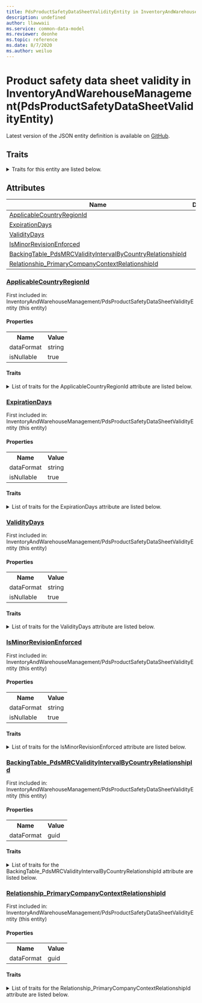 ```yaml
---
title: PdsProductSafetyDataSheetValidityEntity in InventoryAndWarehouseManagement - Common Data Model | Microsoft Docs
description: undefined
author: llawwaii
ms.service: common-data-model
ms.reviewer: deonhe
ms.topic: reference
ms.date: 8/7/2020
ms.author: weiluo
---
```


# Product safety data sheet validity in InventoryAndWarehouseManagement(PdsProductSafetyDataSheetValidityEntity)

  
 Latest version of the JSON entity definition is available on <a href="https://github.com/Microsoft/CDM/tree/master/schemaDocuments/core/operationsCommon/Entities/SupplyChain/InventoryAndWarehouseManagement/PdsProductSafetyDataSheetValidityEntity.cdm.json" target="_blank">GitHub</a>.  

## Traits

<details>
<summary>Traits for this entity are listed below.  
</summary>

**is.CDM.entityVersion**  
  <table><tr><th>Parameter</th><th>Value</th><th>Data type</th><th>Explanation</th></tr><tr><td>versionNumber</td><td>"1.1"</td><td>string</td><td>semantic version number of the entity</td></tr></table>

**is.application.releaseVersion**  
  <table><tr><th>Parameter</th><th>Value</th><th>Data type</th><th>Explanation</th></tr><tr><td>releaseVersion</td><td>"10.0.13.0"</td><td>string</td><td>semantic version number of the application introducing this entity</td></tr></table>

**is.localized.displayedAs**  
  Holds the list of language specific display text for an object.  <table><tr><th>Parameter</th><th>Value</th><th>Data type</th><th>Explanation</th></tr><tr><td>localizedDisplayText</td><td><table><tr><th>languageTag</th><th>displayText</th></tr><tr><td>en</td><td>Product safety data sheet validity</td></tr></table></td><td>entity</td><td>a reference to the constant entity holding the list of localized text</td></tr></table>

</details>

## Attributes

|Name|Description|First Included in Instance|
|---|---|---|
|[ApplicableCountryRegionId](#ApplicableCountryRegionId)||<a href="PdsProductSafetyDataSheetValidityEntity.md" target="_blank">InventoryAndWarehouseManagement/PdsProductSafetyDataSheetValidityEntity</a>|
|[ExpirationDays](#ExpirationDays)||<a href="PdsProductSafetyDataSheetValidityEntity.md" target="_blank">InventoryAndWarehouseManagement/PdsProductSafetyDataSheetValidityEntity</a>|
|[ValidityDays](#ValidityDays)||<a href="PdsProductSafetyDataSheetValidityEntity.md" target="_blank">InventoryAndWarehouseManagement/PdsProductSafetyDataSheetValidityEntity</a>|
|[IsMinorRevisionEnforced](#IsMinorRevisionEnforced)||<a href="PdsProductSafetyDataSheetValidityEntity.md" target="_blank">InventoryAndWarehouseManagement/PdsProductSafetyDataSheetValidityEntity</a>|
|[BackingTable_PdsMRCValidityIntervalByCountryRelationshipId](#BackingTable_PdsMRCValidityIntervalByCountryRelationshipId)||<a href="PdsProductSafetyDataSheetValidityEntity.md" target="_blank">InventoryAndWarehouseManagement/PdsProductSafetyDataSheetValidityEntity</a>|
|[Relationship_PrimaryCompanyContextRelationshipId](#Relationship_PrimaryCompanyContextRelationshipId)||<a href="PdsProductSafetyDataSheetValidityEntity.md" target="_blank">InventoryAndWarehouseManagement/PdsProductSafetyDataSheetValidityEntity</a>|

### <a href=#ApplicableCountryRegionId name="ApplicableCountryRegionId">ApplicableCountryRegionId</a>

First included in: InventoryAndWarehouseManagement/PdsProductSafetyDataSheetValidityEntity (this entity)  

#### Properties

<table><tr><th>Name</th><th>Value</th></tr><tr><td>dataFormat</td><td>string</td></tr><tr><td>isNullable</td><td>true</td></tr></table>

#### Traits

<details>
<summary>List of traits for the ApplicableCountryRegionId attribute are listed below.</summary>

**is.dataFormat.character**  
**is.dataFormat.big**  
**is.dataFormat.array**  
**is.nullable**  
The attribute value may be set to NULL.  

**is.dataFormat.character**  
**is.dataFormat.array**  
</details>

### <a href=#ExpirationDays name="ExpirationDays">ExpirationDays</a>

First included in: InventoryAndWarehouseManagement/PdsProductSafetyDataSheetValidityEntity (this entity)  

#### Properties

<table><tr><th>Name</th><th>Value</th></tr><tr><td>dataFormat</td><td>string</td></tr><tr><td>isNullable</td><td>true</td></tr></table>

#### Traits

<details>
<summary>List of traits for the ExpirationDays attribute are listed below.</summary>

**is.dataFormat.character**  
**is.dataFormat.big**  
**is.dataFormat.array**  
**is.nullable**  
The attribute value may be set to NULL.  

**is.dataFormat.character**  
**is.dataFormat.array**  
</details>

### <a href=#ValidityDays name="ValidityDays">ValidityDays</a>

First included in: InventoryAndWarehouseManagement/PdsProductSafetyDataSheetValidityEntity (this entity)  

#### Properties

<table><tr><th>Name</th><th>Value</th></tr><tr><td>dataFormat</td><td>string</td></tr><tr><td>isNullable</td><td>true</td></tr></table>

#### Traits

<details>
<summary>List of traits for the ValidityDays attribute are listed below.</summary>

**is.dataFormat.character**  
**is.dataFormat.big**  
**is.dataFormat.array**  
**is.nullable**  
The attribute value may be set to NULL.  

**is.dataFormat.character**  
**is.dataFormat.array**  
</details>

### <a href=#IsMinorRevisionEnforced name="IsMinorRevisionEnforced">IsMinorRevisionEnforced</a>

First included in: InventoryAndWarehouseManagement/PdsProductSafetyDataSheetValidityEntity (this entity)  

#### Properties

<table><tr><th>Name</th><th>Value</th></tr><tr><td>dataFormat</td><td>string</td></tr><tr><td>isNullable</td><td>true</td></tr></table>

#### Traits

<details>
<summary>List of traits for the IsMinorRevisionEnforced attribute are listed below.</summary>

**is.dataFormat.character**  
**is.dataFormat.big**  
**is.dataFormat.array**  
**is.nullable**  
The attribute value may be set to NULL.  

**is.dataFormat.character**  
**is.dataFormat.array**  
</details>

### <a href=#BackingTable_PdsMRCValidityIntervalByCountryRelationshipId name="BackingTable_PdsMRCValidityIntervalByCountryRelationshipId">BackingTable_PdsMRCValidityIntervalByCountryRelationshipId</a>

First included in: InventoryAndWarehouseManagement/PdsProductSafetyDataSheetValidityEntity (this entity)  

#### Properties

<table><tr><th>Name</th><th>Value</th></tr><tr><td>dataFormat</td><td>guid</td></tr></table>

#### Traits

<details>
<summary>List of traits for the BackingTable_PdsMRCValidityIntervalByCountryRelationshipId attribute are listed below.</summary>

**is.dataFormat.character**  
**is.dataFormat.big**  
**is.dataFormat.array**  
**is.dataFormat.guid**  
**means.identity.entityId**  
**is.linkedEntity.identifier**  
Marks the attribute(s) that hold foreign key references to a linked (used as an attribute) entity. This attribute is added to the resolved entity to enumerate the referenced entities.  <table><tr><th>Parameter</th><th>Value</th><th>Data type</th><th>Explanation</th></tr><tr><td>entityReferences</td><td><table><tr><th>entityReference</th><th>attributeReference</th></tr><tr><td><a href="../../../Tables/SupplyChain/ProductInformationManagement/Main/PdsMRCValidityIntervalByCountry.md" target="_blank">/core/operationsCommon/Tables/SupplyChain/ProductInformationManagement/Main/PdsMRCValidityIntervalByCountry.cdm.json/PdsMRCValidityIntervalByCountry</a></td><td><a href="../../../Tables/SupplyChain/ProductInformationManagement/Main/PdsMRCValidityIntervalByCountry.md#RecId" target="_blank">RecId</a></td></tr></table></td><td>entity</td><td>a reference to the constant entity holding the list of entity references</td></tr></table>

**is.dataFormat.guid**  
**is.dataFormat.character**  
**is.dataFormat.array**  
</details>

### <a href=#Relationship_PrimaryCompanyContextRelationshipId name="Relationship_PrimaryCompanyContextRelationshipId">Relationship_PrimaryCompanyContextRelationshipId</a>

First included in: InventoryAndWarehouseManagement/PdsProductSafetyDataSheetValidityEntity (this entity)  

#### Properties

<table><tr><th>Name</th><th>Value</th></tr><tr><td>dataFormat</td><td>guid</td></tr></table>

#### Traits

<details>
<summary>List of traits for the Relationship_PrimaryCompanyContextRelationshipId attribute are listed below.</summary>

**is.dataFormat.character**  
**is.dataFormat.big**  
**is.dataFormat.array**  
**is.dataFormat.guid**  
**means.identity.entityId**  
**is.linkedEntity.identifier**  
Marks the attribute(s) that hold foreign key references to a linked (used as an attribute) entity. This attribute is added to the resolved entity to enumerate the referenced entities.  <table><tr><th>Parameter</th><th>Value</th><th>Data type</th><th>Explanation</th></tr><tr><td>entityReferences</td><td><table><tr><th>entityReference</th><th>attributeReference</th></tr><tr><td><a href="../../../Tables/Finance/Ledger/Main/CompanyInfo.md" target="_blank">/core/operationsCommon/Tables/Finance/Ledger/Main/CompanyInfo.cdm.json/CompanyInfo</a></td><td><a href="../../../Tables/Finance/Ledger/Main/CompanyInfo.md#RecId" target="_blank">RecId</a></td></tr></table></td><td>entity</td><td>a reference to the constant entity holding the list of entity references</td></tr></table>

**is.dataFormat.guid**  
**is.dataFormat.character**  
**is.dataFormat.array**  
</details>

